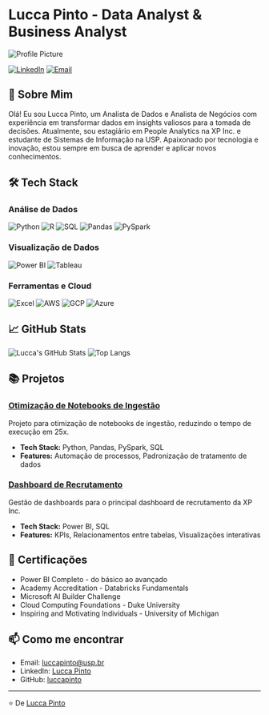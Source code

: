 # Lucca Pinto - Data Analyst & Business Analyst

![Profile Picture](https://via.placeholder.com/150)

[![LinkedIn](https://img.shields.io/badge/LinkedIn-0077B5?style=for-the-badge&logo=linkedin&logoColor=white)](https://www.linkedin.com/in/luccapinto)
[![Email](https://img.shields.io/badge/Email-D14836?style=for-the-badge&logo=gmail&logoColor=white)](mailto:luccapinto@usp.br)

## 👋 Sobre Mim

Olá! Eu sou Lucca Pinto, um Analista de Dados e Analista de Negócios com experiência em transformar dados em insights valiosos para a tomada de decisões. Atualmente, sou estagiário em People Analytics na XP Inc. e estudante de Sistemas de Informação na USP. Apaixonado por tecnologia e inovação, estou sempre em busca de aprender e aplicar novos conhecimentos.

## 🛠 Tech Stack

### Análise de Dados
![Python](https://img.shields.io/badge/Python-3776AB?style=for-the-badge&logo=python&logoColor=white)
![R](https://img.shields.io/badge/R-276DC3?style=for-the-badge&logo=r&logoColor=white)
![SQL](https://img.shields.io/badge/SQL-4479A1?style=for-the-badge&logo=postgresql&logoColor=white)
![Pandas](https://img.shields.io/badge/Pandas-150458?style=for-the-badge&logo=pandas&logoColor=white)
![PySpark](https://img.shields.io/badge/PySpark-3776AB?style=for-the-badge&logo=apache-spark&logoColor=white)

### Visualização de Dados
![Power BI](https://img.shields.io/badge/Power_BI-F2C811?style=for-the-badge&logo=power-bi&logoColor=black)
![Tableau](https://img.shields.io/badge/Tableau-E97627?style=for-the-badge&logo=tableau&logoColor=white)

### Ferramentas e Cloud
![Excel](https://img.shields.io/badge/Excel-217346?style=for-the-badge&logo=microsoft-excel&logoColor=white)
![AWS](https://img.shields.io/badge/AWS-232F3E?style=for-the-badge&logo=amazon-aws&logoColor=white)
![GCP](https://img.shields.io/badge/GCP-4285F4?style=for-the-badge&logo=google-cloud&logoColor=white)
![Azure](https://img.shields.io/badge/Azure-0078D4?style=for-the-badge&logo=microsoft-azure&logoColor=white)

## 📈 GitHub Stats

![Lucca's GitHub Stats](https://github-readme-stats.vercel.app/api?username=luccapinto&show_icons=true&theme=radical)
![Top Langs](https://github-readme-stats.vercel.app/api/top-langs/?username=luccapinto&layout=compact&theme=radical)

## 📚 Projetos

### [Otimização de Notebooks de Ingestão](https://github.com/luccapinto/optimizacao-notebooks)
Projeto para otimização de notebooks de ingestão, reduzindo o tempo de execução em 25x.
- **Tech Stack:** Python, Pandas, PySpark, SQL
- **Features:** Automação de processos, Padronização de tratamento de dados

### [Dashboard de Recrutamento](https://github.com/luccapinto/dashboard-recrutamento)
Gestão de dashboards para o principal dashboard de recrutamento da XP Inc.
- **Tech Stack:** Power BI, SQL
- **Features:** KPIs, Relacionamentos entre tabelas, Visualizações interativas

## 📜 Certificações

- Power BI Completo - do básico ao avançado
- Academy Accreditation - Databricks Fundamentals
- Microsoft AI Builder Challenge
- Cloud Computing Foundations - Duke University
- Inspiring and Motivating Individuals - University of Michigan

## 📫 Como me encontrar

- Email: [luccapinto@usp.br](mailto:luccapinto@usp.br)
- LinkedIn: [Lucca Pinto](https://www.linkedin.com/in/luccapinto)
- GitHub: [luccapinto](https://github.com/luccapinto)

---

⭐️ De [Lucca Pinto](https://github.com/luccapinto)

